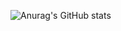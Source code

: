 ![Anurag's GitHub stats](https://github-readme-stats.vercel.app/api?username=Axadjon0425&show_icons=true&theme=radical)

